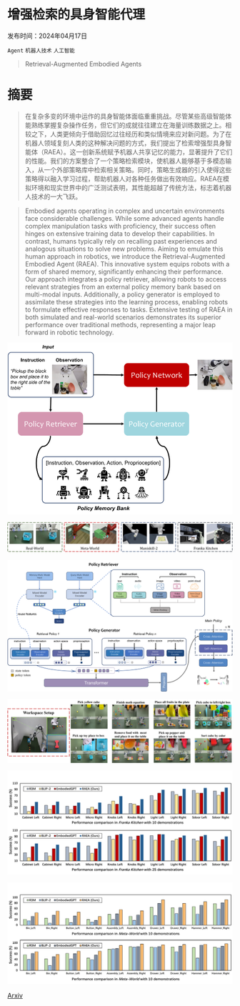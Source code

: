 # 增强检索的具身智能代理

发布时间：2024年04月17日

`Agent` `机器人技术` `人工智能`

> Retrieval-Augmented Embodied Agents

# 摘要

> 在复杂多变的环境中运作的具身智能体面临重重挑战。尽管某些高级智能体能熟练掌握复杂操作任务，但它们的成就往往建立在海量训练数据之上。相较之下，人类更倾向于借助回忆过往经历和类似情境来应对新问题。为了在机器人领域复刻人类的这种解决问题的方式，我们提出了检索增强型具身智能体（RAEA）。这一创新系统赋予机器人共享记忆的能力，显著提升了它们的性能。我们的方案整合了一个策略检索模块，使机器人能够基于多模态输入，从一个外部策略库中检索相关策略。同时，策略生成器的引入使得这些策略得以融入学习过程，帮助机器人对各种任务做出有效响应。RAEA在模拟环境和现实世界中的广泛测试表明，其性能超越了传统方法，标志着机器人技术的一大飞跃。

> Embodied agents operating in complex and uncertain environments face considerable challenges. While some advanced agents handle complex manipulation tasks with proficiency, their success often hinges on extensive training data to develop their capabilities. In contrast, humans typically rely on recalling past experiences and analogous situations to solve new problems. Aiming to emulate this human approach in robotics, we introduce the Retrieval-Augmented Embodied Agent (RAEA). This innovative system equips robots with a form of shared memory, significantly enhancing their performance. Our approach integrates a policy retriever, allowing robots to access relevant strategies from an external policy memory bank based on multi-modal inputs. Additionally, a policy generator is employed to assimilate these strategies into the learning process, enabling robots to formulate effective responses to tasks. Extensive testing of RAEA in both simulated and real-world scenarios demonstrates its superior performance over traditional methods, representing a major leap forward in robotic technology.

![增强检索的具身智能代理](../../../paper_images/2404.11699/x1.png)

![增强检索的具身智能代理](../../../paper_images/2404.11699/x2.png)

![增强检索的具身智能代理](../../../paper_images/2404.11699/x3.png)

![增强检索的具身智能代理](../../../paper_images/2404.11699/x4.png)

![增强检索的具身智能代理](../../../paper_images/2404.11699/x5.png)

![增强检索的具身智能代理](../../../paper_images/2404.11699/x6.png)

[Arxiv](https://arxiv.org/abs/2404.11699)